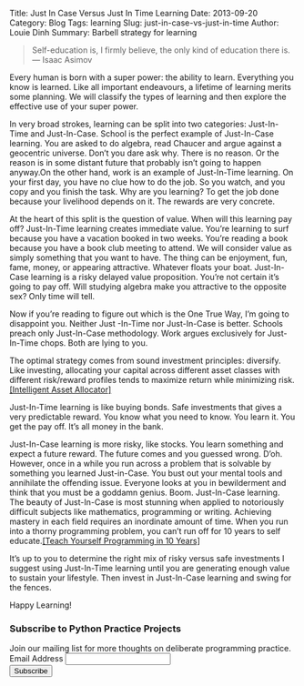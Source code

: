 Title: Just In Case Versus Just In Time Learning
Date: 2013-09-20
Category: Blog
Tags: learning
Slug: just-in-case-vs-just-in-time
Author: Louie Dinh
Summary: Barbell strategy for learning

>Self-education is, I firmly believe, the only kind of education there is.
― Isaac Asimov

Every human is born with a super power: the ability to learn. Everything you
know is learned. Like all important endeavours, a lifetime of learning merits
some planning. We will classify the types of learning and then explore the
effective use of your super power.

In very broad strokes, learning can be split into two categories: Just-In-Time
and Just-In-Case. School is the perfect example of Just-In-Case learning. You
are asked to do algebra, read Chaucer and argue against a geocentric universe.
Don’t you dare ask why. There is no reason. Or the reason is in some distant
future that probably isn’t going to happen anyway.On the other hand, work is an
example of Just-In-Time learning. On your first day, you have no clue how to do
the job. So you watch, and you copy and you finish the task. Why are you
learning? To get the job done because your livelihood depends on it. The
rewards are very concrete.

At the heart of this split is the question of value. When will this learning
pay off? Just-In-Time learning creates immediate value. You’re learning to surf
because you have a vacation booked in two weeks. You’re reading a book because
you have a book club meeting to attend. We will consider value as simply
something that you want to have. The thing can be enjoyment, fun, fame, money,
or appearing attractive. Whatever floats your boat. Just-In-Case learning is a
risky delayed value proposition. You’re not certain it’s going to pay off. Will
studying algebra make you attractive to the opposite sex? Only time will tell.

Now if you’re reading to figure out which is the One True Way, I’m going to
disappoint you. Neither Just -In-Time nor Just-In-Case is better. Schools
preach only Just-In-Case methodology. Work argues exclusively for Just-In-Time
chops. Both are lying to you.

The optimal strategy comes from sound investment principles: diversify. Like
investing, allocating your capital across different asset classes with
different risk/reward profiles tends to maximize return while minimizing risk.
[[Intelligent Asset Allocator]](https://www.amazon.com/dp/0071362363/ref=as_li_qf_sp_asin_til?tag=homebits04-20&camp=0&creative=0&linkCode=as1&creativeASIN=0071362363&adid=1BP197D23ZSJBKKX32M8&)

Just-In-Time learning is like buying bonds. Safe investments that gives a very
predictable reward. You know what you need to know. You learn it. You get the
pay off. It’s all money in the bank.

Just-In-Case learning is more risky, like stocks. You learn something and
expect a future reward. The future comes and you guessed wrong. D’oh. However,
once in a while you run across a problem that is solvable by something you
learned Just-in-Case. You bust out your mental tools and annihilate the
offending issue. Everyone looks at you in bewilderment and think that you must
be a goddamn genius. Boom. Just-In-Case learning. The beauty of Just-In-Case is
most stunning when applied to notoriously difficult subjects like mathematics,
programming or writing. Achieving mastery in each field requires an inordinate
amount of time. When you run into a thorny programming problem, you can’t run
off for 10 years to self educate.[[Teach Yourself Programming in 10
Years]](http://norvig.com/21-days.html)

It’s up to you to determine the right mix of risky versus safe investments I
suggest using Just-In-Time learning until you are generating enough value to
sustain your lifestyle. Then invest in Just-In-Case learning and swing for the
fences.

Happy Learning!


<!-- Begin MailChimp Signup Form -->
<div id="mc_embed_signup">
<form action="http://ldinh.us7.list-manage1.com/subscribe/post?u=8ca0c45c82ef713b79a588f83&amp;id=4de59dd00f" method="post" id="mc-embedded-subscribe-form" name="mc-embedded-subscribe-form" class="validate" target="_blank" novalidate>
    <h3>Subscribe to Python Practice Projects</h3>
    Join our mailing list for more thoughts on deliberate programming practice.
    <div class="mc-field-group">
        <label for="mce-EMAIL">Email Address</label>
        <input type="email" value="" name="EMAIL" class="required email" id="mce-EMAIL">
    </div>
    <div id="mce-responses" class="clear">
        <div class="response" id="mce-error-response" style="display:none"></div>
        <div class="response" id="mce-success-response" style="display:none"></div>
    </div>  <div class="clear"><input type="submit" value="Subscribe" name="subscribe" id="mc-embedded-subscribe" class="button"></div>
</form>
</div>
<!--End mc_embed_signup-->
